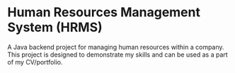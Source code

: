 # Human Resources Management System (HRMS)

A Java backend project for managing human resources within a company. This project is designed to demonstrate my skills
and can be used as a part of my CV/portfolio.
